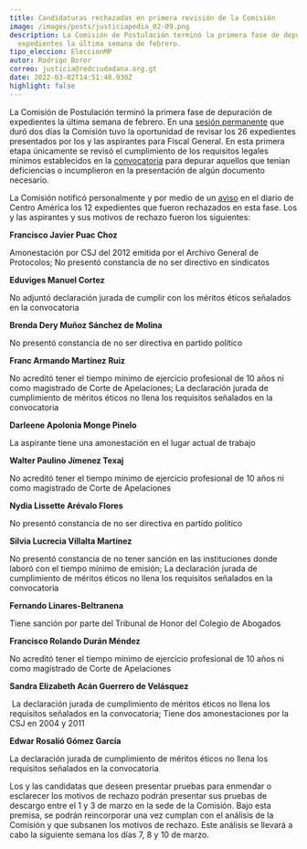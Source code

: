 ```yaml
---
title: Candidaturas rechazadas en primera revisión de la Comisión
image: /images/posts/justiciapedia_02-09.png
description: La Comisión de Postulación terminó la primera fase de depuración de
  expedientes la última semana de febrero.
tipo_eleccion: EleccionMP
autor: Rodrigo Boror
correo: justicia@redciudadana.org.gt
date: 2022-03-02T14:51:48.930Z
highlight: false
---
```

<!--StartFragment-->

La Comisión de Postulación terminó la primera fase de depuración de expedientes la última semana de febrero. En una [sesión permanente](https://www.youtube.com/watch?v=F0oWpNJFMNg&t=12791s) que duró dos días la Comisión tuvo la oportunidad de revisar los 26 expedientes presentados por los y las aspirantes para Fiscal General. En esta primera etapa únicamente se revisó el cumplimiento de los requisitos legales mínimos establecidos en la [convocatoria](https://drive.google.com/file/d/1YqYTtO3wDg5_ZqApFGmFqrqlvxfdIQZC/view?usp=sharing) para depurar aquellos que tenían deficiencias o incumplieron en la presentación de algún documento necesario. 

La Comisión notificó personalmente y por medio de un [aviso](https://drive.google.com/file/d/1-9Pqo24J1jFkNFs9FNgHKhtEDQWvgmWK/view?usp=sharing) en el diario de Centro América los 12 expedientes que fueron rechazados en esta fase. Los y las aspirantes y sus motivos de rechazo fueron los siguientes: 

**Francisco Javier Puac Choz**

Amonestación por CSJ del 2012 emitida por el Archivo General de Protocolos; No presentó constancia de no ser directivo en sindicatos

**Eduviges Manuel Cortez**

No adjuntó declaración jurada de cumplir con los méritos éticos señalados en la convocatoria

**Brenda Dery Muñoz Sánchez de Molina**

No presentó constancia de no ser directiva en partido político

**Franc Armando Martínez Ruiz**

No acreditó tener el tiempo mínimo de ejercicio profesional de 10 años ni como magistrado de Corte de Apelaciones; La declaración jurada de cumplimiento de méritos éticos no llena los requisitos señalados en la convocatoria

**Darleene Apolonia Monge Pinelo**

La aspirante tiene una amonestación en el lugar actual de trabajo

**Walter Paulino Jímenez Texaj**

No acreditó tener el tiempo mínimo de ejercicio profesional de 10 años ni como magistrado de Corte de Apelaciones

**Nydia Lissette Arévalo Flores**

No presentó constancia de no ser directiva en partido político

**Silvia Lucrecia Villalta Martínez**

No presentó constancia de no tener sanción en las instituciones donde laboró con el tiempo mínimo de emisión; La declaración jurada de cumplimiento de méritos éticos no llena los requisitos señalados en la convocatoria

**Fernando Linares-Beltranena**

Tiene sanción por parte del Tribunal de Honor del Colegio de Abogados

**Francisco Rolando Durán Méndez**

No acreditó tener el tiempo mínimo de ejercicio profesional de 10 años ni como magistrado de Corte de Apelaciones

**Sandra Elizabeth Acán Guerrero de Velásquez**

 La declaración jurada de cumplimiento de méritos éticos no llena los requisitos señalados en la convocatoria; Tiene dos amonestaciones por la CSJ en 2004 y 2011

**Edwar Rosalió Gómez García**

La declaración jurada de cumplimiento de méritos éticos no llena los requisitos señalados en la convocatoria

Los y las candidatas que deseen presentar pruebas para enmendar o esclarecer los motivos de rechazo podrán presentar sus pruebas de descargo entre el 1 y 3 de marzo en la sede de la Comisión. Bajo esta premisa, se podrán reincorporar una vez cumplan con el análisis de la Comisión y que subsanen los motivos de rechazo. Este análisis se llevará a cabo la siguiente semana los días 7, 8 y 10 de marzo. 

<!--EndFragment-->